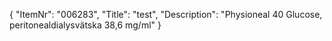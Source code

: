 {
  "ItemNr": "006283",
  "Title": "test",
  "Description": "Physioneal 40 Glucose, peritonealdialysvätska 38,6 mg/ml"
}